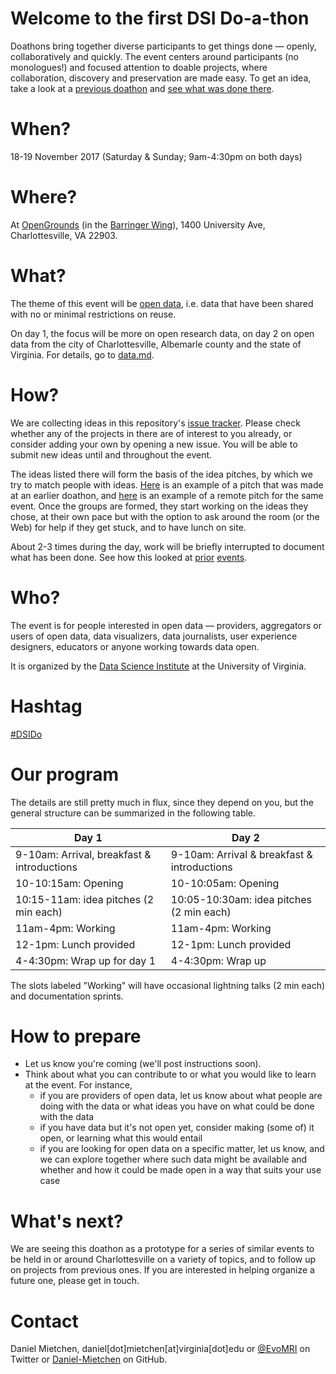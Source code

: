 # Welcome to the first DSI Do-a-thon

Doathons bring together diverse participants to get things done &mdash; openly, collaboratively and quickly. The event centers around participants (no monologues!) and focused attention to doable projects, where collaboration, discovery and preservation are made easy. To get an idea, take a look at a [previous doathon](https://github.com/sparcopen/open-research-doathon) and [see what was done there](https://github.com/sparcopen/Open-Research-doathon/issues?utf8=%E2%9C%93&q=is%3Aissue).

# When?

18-19 November 2017 (Saturday & Sunday; 9am-4:30pm on both days)

# Where?

At [OpenGrounds](https://opengrounds.virginia.edu/) (in the [Barringer Wing](https://www.openstreetmap.org/#map=20/38.03405/-78.49981)), 1400 University Ave, Charlottesville, VA 22903.

# What?

The theme of this event will be [open data](https://en.wikipedia.org/wiki/Open_data), i.e. data that have been shared with no or minimal restrictions on reuse. 

On day 1, the focus will be more on open research data, on day 2 on open data from the city of Charlottesville, Albemarle county and the state of Virginia. For details, go to [data.md](data.md).

# How?

We are collecting ideas in this repository's [issue tracker](https://github.com/UVA-DSI/2017-doathon/issues?q=is%3Aissue+is%3Aopen+label%3Aidea). Please check whether any of the projects in there are of interest to you already, or consider adding your own by opening a new issue. You will be able to submit new ideas until and throughout the event.

The ideas listed there will form the basis of the idea pitches, by which we try to match people with ideas. [Here](https://twitter.com/OKFN/status/838011416598700033) is an example of a pitch that was made at an earlier doathon, and [here](https://www.youtube.com/watch?v=UMR7N193uM8) is an example of a remote pitch for the same event. Once the groups are formed, they start working on the ideas they chose, at their own pace but with the option to ask around the room (or the Web) for help if they get stuck, and to have lunch on site.

About 2-3 times during the day, work will be briefly interrupted to document what has been done. See how this looked at [prior](https://github.com/sparcopen/doathon/issues) [events](https://github.com/sparcopen/open-research-doathon/issues).

# Who?

The event is for people interested in open data &mdash; providers, aggregators or users of open data, data visualizers, data journalists, user experience designers, educators or anyone working towards data open.

It is organized by the [Data Science Institute](http://dsi.virginia.edu/) at the University of Virginia.

# Hashtag

[#DSIDo](https://twitter.com/hashtag/DSIDo)

# Our program

The details are still pretty much in flux, since they depend on you, but the general structure can be summarized in the following table.

| Day 1                                          | Day 2                                            |
|------------------------------------------------|--------------------------------------------------|
| 9-10am: Arrival, breakfast & introductions     | 9-10am: Arrival & breakfast & introductions      |
| 10-10:15am: Opening                            | 10-10:05am: Opening                              |
| 10:15-11am: idea pitches (2 min each)          | 10:05-10:30am: idea pitches (2 min each)         | 
| 11am-4pm: Working                              | 11am-4pm: Working                                |
| 12-1pm: Lunch provided                         | 12-1pm: Lunch provided                           |
| 4-4:30pm: Wrap up for day 1                    | 4-4:30pm: Wrap up                                |

The slots labeled "Working" will have occasional lightning talks (2 min each) and documentation sprints.

# How to prepare

* Let us know you're coming (we'll post instructions soon).
* Think about what you can contribute to or what you would like to learn at the event. For instance, 
  - if you are providers of open data, let us know about what people are doing with the data or what ideas you have on what could be done with the data
  - if you have data but it's not open yet, consider making (some of) it open, or learning what this would entail
  - if you are looking for open data on a specific matter, let us know, and we can explore together where such data might be available and whether and how it could be made open in a way that suits your use case

# What's next?

We are seeing this doathon as a prototype for a series of similar events to be held in or around Charlottesville on a variety of topics, and to follow up on projects from previous ones. If you are interested in helping organize a future one, please get in touch.

# Contact

Daniel Mietchen, daniel[dot]mietchen[at]virginia[dot]edu or [@EvoMRI](https://twitter.com/EvoMR) on Twitter or [Daniel-Mietchen](https://github.com/Daniel-Mietchen) on GitHub.
